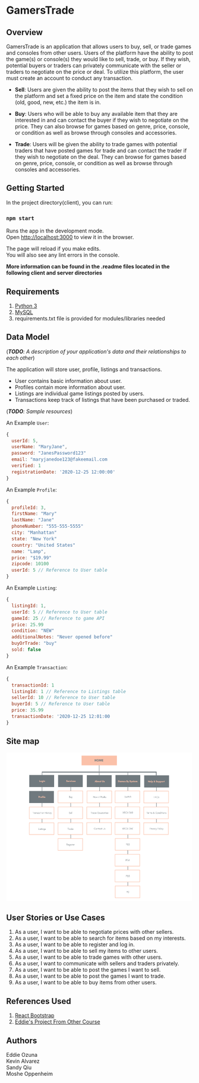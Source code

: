 # GamersTrade


## Overview

GamersTrade is an application that allows users to buy, sell, or trade games and consoles from other users. Users of the platform have the ability to post the game(s) or console(s) they would like to sell, trade, or buy. If they wish, potential buyers or traders can privately communicate with the seller or traders to negotiate on the price or deal. To utilize this platform, the user must create an account to conduct any transaction.

* **Sell**: Users are given the ability to post the items that they wish to sell on the platform and set a fixed price on the item and state the condition (old, good, new, etc.) the item is in.

* **Buy**: Users who will be able to buy any available item that they are interested in and can contact the buyer if they wish to negotiate on the price. They can also browse for games based on genre, price, console, or condition as well as browse through consoles and accessories. 

* **Trade**: Users will be given the ability to trade games with potential traders that have posted games for trade and can contact the trader if they wish to negotiate on the deal. They can browse for games based on genre, price, console, or condition as well as browse through consoles and accessories. 


## Getting Started
In the project directory(client), you can run:

### `npm start`

Runs the app in the development mode.<br />
Open [http://localhost:3000](http://localhost:3000) to view it in the browser.

The page will reload if you make edits.<br />
You will also see any lint errors in the console.

**More information can be found in the .readme files located in the following client and server directories**

## Requirements

1. [Python 3](https://www.python.org/downloads/)
2. [MySQL](https://www.mysql.com/downloads/)
3. requirements.txt file is provided for modules/libraries needed

## Data Model

(___TODO__: A description of your application's data and their relationships to each other_)

The application will store user, profile, listings and transactions.

- User contains basic information about user.
- Profiles contain more information about user.
- Listings are individual game listings posted by users.
- Transactions keep track of listings that have been purchased or traded.

(___TODO__: Sample resources_)

An Example `User`:

```javascript
{
  userId: 5,
  userName: "MaryJane",
  password: "JanesPassword123"
  email: "maryjanedoe123@fakeemail.com
  verified: 1
  registrationDate: '2020-12-25 12:00:00'
}
```

An Example `Profile`:

```javascript
{
  profileId: 3,
  firstName: "Mary"
  lastName: "Jane"
  phoneNumber: "555-555-5555"
  city: "Manhattan"
  state: "New York"
  country: "United States"
  name: "Lamp",
  price: "$19.99"
  zipcode: 10100
  userId: 5 // Reference to User table
}
```

An Example `Listing`:

```javascript
{
  listingId: 1,
  userId: 5 // Reference to User table
  gameId: 25 // Reference to game API
  price: 25.99
  condition: "NEW"
  additionalNotes: "Never opened before"
  buyOrTrade: "buy"
  sold: false
}
```

An Example `Transaction`:

```javascript
{
  transactionId: 1
  listingId: 1 // Reference to Listings table
  sellerId: 10 // Reference to User table
  buyerId: 5 // Reference to User table
  price: 35.99
  transactionDate: '2020-12-25 12:01:00
}
```

## Site map

<img src='Site_Map.png' title='Site Map for GamersTrade' width='500' height='400' alt='' />

## User Stories or Use Cases

1. As a user, I want to be able to negotiate prices with other sellers. 
2. As a user, I want to be able to search for items based on my interests.
3. As a user, I want to be able to register and log in.
4. As a user, I want to be able to sell my items to other users.
5. As a user, I want to be able to trade games with other users.
6. As a user, I want to communicate with sellers and traders privately.
7. As a user, I want to be able to post the games I want to sell.
8. As a user, I want to be able to post the games I want to trade.
9. As a user, I want to be able to buy items from other users. 

## References Used

1. [React Bootstrap](https://react-bootstrap.netlify.app/getting-started/introduction/)
2. [Eddie's Project From Other Course](https://github.com/The-Sciences-and-Engineering-Squad/Marketext)

## Authors

Eddie Ozuna\
Kevin Alvarez\
Sandy Qiu\
Moshe Oppenheim
